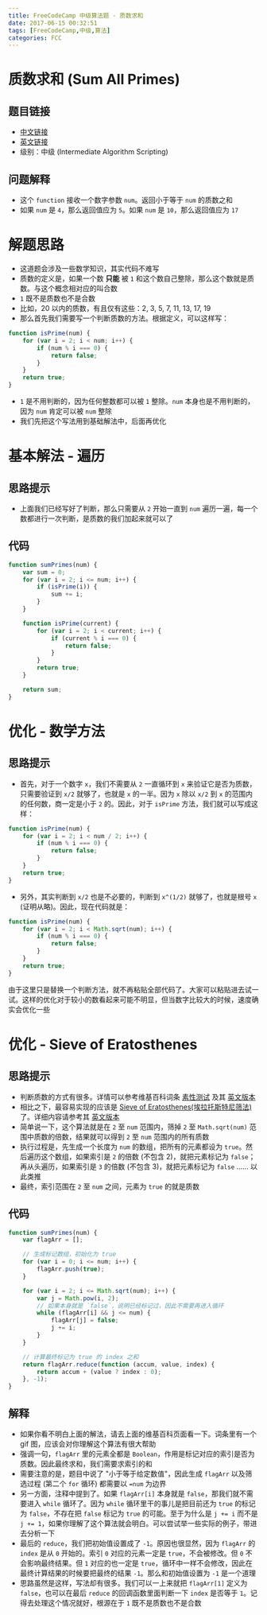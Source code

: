 ```yaml
---
title: FreeCodeCamp 中级算法题 - 质数求和
date: 2017-06-15 00:32:51
tags: [FreeCodeCamp,中级,算法]
categories: FCC
---
```


# 质数求和 (Sum All Primes)

## 题目链接
- [中文链接](https://www.freecodecamp.cn/challenges/https://freecodecamp.cn/challenges/sum-all-primes)
- [英文链接](https://www.freecodecamp.com/challenges/https://freecodecamp.cn/challenges/sum-all-primes)
- 级别：中级 (Intermediate Algorithm Scripting)

## 问题解释
- 这个 `function` 接收一个数字参数 `num`。返回小于等于 `num` 的质数之和
- 如果 `num` 是 `4`，那么返回值应为 `5`。如果 `num` 是 `10`，那么返回值应为 `17`

<!--more-->

# 解题思路
- 这道题会涉及一些数学知识，其实代码不难写
- 质数的定义是，如果一个数 **只能** 被 `1` 和这个数自己整除，那么这个数就是质数。与这个概念相对应的叫合数
- `1` 既不是质数也不是合数
- 比如，20 以内的质数，有且仅有这些：2, 3, 5, 7, 11, 13, 17, 19
- 那么首先我们需要写一个判断质数的方法。根据定义，可以这样写：

```javascript
function isPrime(num) {
    for (var i = 2; i < num; i++) {
        if (num % i === 0) {
            return false;
        }
    }
    return true;
}
```

- `1` 是不用判断的，因为任何整数都可以被 `1` 整除。`num` 本身也是不用判断的，因为 `num` 肯定可以被 `num` 整除
- 我们先把这个写法用到基础解法中，后面再优化

# 基本解法 - 遍历
## 思路提示
-   上面我们已经写好了判断，那么只需要从 `2` 开始一直到 `num` 遍历一遍，每一个数都进行一次判断，是质数的我们加起来就可以了

## 代码
```javascript
function sumPrimes(num) {
    var sum = 0;
    for (var i = 2; i <= num; i++) {
        if (isPrime(i)) {
            sum += i;
        }
    }

    function isPrime(current) {
        for (var i = 2; i < current; i++) {
            if (current % i === 0) {
                return false;
            }
        }
        return true;
    }

    return sum;
}
```

# 优化 - 数学方法
## 思路提示
- 首先，对于一个数字 `x`，我们不需要从 `2` 一直循环到 `x` 来验证它是否为质数，只需要验证到 `x/2` 就够了，也就是 `x` 的一半。因为 `x` 除以 `x/2` 到 `x` 的范围内的任何数，商一定是小于 `2` 的。因此，对于 `isPrime` 方法，我们就可以写成这样：

```javascript
function isPrime(num) {
    for (var i = 2; i < num / 2; i++) {
        if (num % i === 0) {
            return false;
        }
    }
    return true;
}
```

- 另外，其实判断到 `x/2` 也是不必要的，判断到 `x^(1/2)` 就够了，也就是根号 `x` (证明从略)。因此，现在代码就是：

```javascript
function isPrime(num) {
    for (var i = 2; i < Math.sqrt(num); i++) {
        if (num % i === 0) {
            return false;
        }
    }
    return true;
}
```

由于这里只是替换一个判断方法，就不再粘贴全部代码了。大家可以粘贴进去试一试。这样的优化对于较小的数看起来可能不明显，但当数字比较大的时候，速度确实会优化一些

# 优化 - Sieve of Eratosthenes
## 思路提示
- 判断质数的方式有很多。详情可以参考维基百科词条 [素性测试](https://zh.wikipedia.org/wiki/%E7%B4%A0%E6%80%A7%E6%B5%8B%E8%AF%95) 及其 [英文版本](https://en.wikipedia.org/wiki/Primality_test)
- 相比之下，最容易实现的应该是 [Sieve of Eratosthenes(埃拉托斯特尼筛法)](https://zh.wikipedia.org/wiki/%E5%9F%83%E6%8B%89%E6%89%98%E6%96%AF%E7%89%B9%E5%B0%BC%E7%AD%9B%E6%B3%95) 了。详细内容请参考其 [英文版本](https://en.wikipedia.org/wiki/Sieve_of_Eratosthenes)
- 简单说一下，这个算法就是在 `2` 至 `num` 范围内，筛掉 `2` 至 `Math.sqrt(num)` 范围中质数的倍数，结果就可以得到 `2` 至 `num` 范围内的所有质数
- 执行过程是，先生成一个长度为 `num` 的数组，把所有的元素都设为 `true`。然后遍历这个数组，如果索引是 `2` 的倍数 (不包含 2)，就把元素标记为 `false`；再从头遍历，如果索引是 `3` 的倍数 (不包含 3)，就把元素标记为 `false` …… 以此类推
- 最终，索引范围在 `2` 至 `num` 之间，元素为 `true` 的就是质数

## 代码
```javascript
function sumPrimes(num) {
    var flagArr = [];

    // 生成标记数组，初始化为 true
    for (var i = 0; i <= num; i++) {
        flagArr.push(true);
    }

    for (var i = 2; i <= Math.sqrt(num); i++) {
        var j = Math.pow(i, 2);
        // 如果本身就是 `false`，说明已经标记过，因此不需要再进入循环
        while (flagArr[i] && j <= num) {
            flagArr[j] = false;
            j += i;
        }
    }

    // 计算最终标记为 true 的 index 之和
    return flagArr.reduce(function (accum, value, index) {
        return accum + (value ? index : 0);
    }, -1);
}
```

## 解释
- 如果你看不明白上面的解法，请去上面的维基百科页面看一下。词条里有一个 gif 图，应该会对你理解这个算法有很大帮助
- 强调一句，`flagArr` 里的元素全都是 `Boolean`，作用是标记对应的索引是否为质数。因此最终求和，我们需要求索引的和
- 需要注意的是，题目中说了 "小于等于给定数值"，因此生成 `flagArr` 以及筛选过程 (第二个 `for` 循环) 都需要以 `=num` 为边界
- 另一方面，注释中提到了。如果 `flagArr[i]` 本身就是 `false`，那我们就不需要进入 `while` 循环了。因为 `while` 循环里干的事儿是把目前还为 `true` 的标记为 `false`，不存在把 `false` 标记为 `true` 的可能。至于为什么是 `j += i` 而不是 `j += 1`，如果你理解了这个算法就会明白。可以尝试举一些实际的例子，带进去分析一下
- 最后的 `reduce`，我们把初始值设置成了 `-1`。原因也很显然，因为 `flagArr` 的 `index` 是从 `0` 开始的。索引 `0` 对应的元素一定是 `true`，不会被修改。但 `0` 不会影响最终结果。但 `1` 对应的也一定是 `true`，循环中一样不会修改，因此在最终计算结果的时候要把最终的结果 `-1`。那么和初始值设置为 `-1` 是一个道理
- 思路虽然是这样，写法却有很多。我们可以一上来就把 `flagArr[1]` 定义为 `false`，也可以在最后 `reduce` 的回调函数里面判断一下 `index` 是否等于 `1`。记得去处理这个情况就好，根源在于 `1` 既不是质数也不是合数

